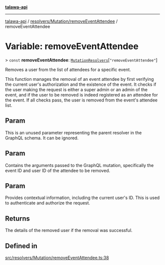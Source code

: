 [**talawa-api**](../../../../README.md)

***

[talawa-api](../../../../modules.md) / [resolvers/Mutation/removeEventAttendee](../README.md) / removeEventAttendee

# Variable: removeEventAttendee

\> `const` **removeEventAttendee**: [`MutationResolvers`](../../../../types/generatedGraphQLTypes/type-aliases/MutationResolvers.md)\[`"removeEventAttendee"`\]

Removes a user from the list of attendees for a specific event.

This function manages the removal of an event attendee by first verifying
the current user's authorization and the existence of the event. It checks
if the user making the request is either a super admin or an admin of the event,
and if the user to be removed is indeed registered as an attendee for the event.
If all checks pass, the user is removed from the event's attendee list.

## Param

This is an unused parameter representing the parent resolver in the GraphQL schema. It can be ignored.

## Param

Contains the arguments passed to the GraphQL mutation, specifically the event ID and user ID of the attendee to be removed.

## Param

Provides contextual information, including the current user's ID. This is used to authenticate and authorize the request.

## Returns

The details of the removed user if the removal was successful.

## Defined in

[src/resolvers/Mutation/removeEventAttendee.ts:38](https://github.com/PalisadoesFoundation/talawa-api/blob/039b0f127fb8caa46d57186ab4b3bb27fe150903/src/resolvers/Mutation/removeEventAttendee.ts#L38)
